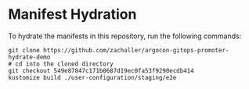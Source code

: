 # Manifest Hydration

To hydrate the manifests in this repository, run the following commands:

```shell
git clone https://github.com/zachaller/argocon-gitops-promoter-hydrate-demo
# cd into the cloned directory
git checkout 549e87847c171b0687d19ec0fa53f9290ecdb414
kustomize build ./user-configuration/staging/e2e
```
